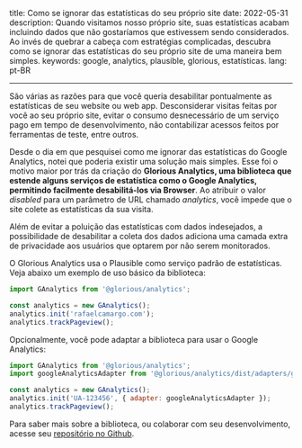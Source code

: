 title: Como se ignorar das estatísticas do seu próprio site
date: 2022-05-31
description: Quando visitamos nosso próprio site, suas estatísticas acabam incluindo dados que não gostaríamos que estivessem sendo considerados. Ao invés de quebrar a cabeça com estratégias complicadas, descubra como se ignorar das estatísticas do seu próprio site de uma maneira bem simples.
keywords: google, analytics, plausible, glorious, estatísticas.
lang: pt-BR

---

São várias as razões para que você queria desabilitar pontualmente as estatísticas de seu website ou web app. Desconsiderar visitas feitas por você ao seu próprio site, evitar o consumo desnecessário de um serviço pago em tempo de desenvolvimento, não contabilizar acessos feitos por ferramentas de teste, entre outros.

Desde o dia em que pesquisei como me ignorar das estatísticas do Google Analytics, notei que poderia existir uma solução mais simples. Esse foi o motivo maior por trás da criação do **Glorious Analytics, uma biblioteca que estende alguns serviços de estatística como o Google Analytics, permitindo facilmente desabilitá-los via Browser**. Ao atribuir o valor *disabled* para um parâmetro de URL chamado *analytics*, você impede que o site colete as estatísticas da sua visita.

Além de evitar a poluição das estatísticas com dados indesejados, a possibilidade de desabilitar a coleta dos dados adiciona uma camada extra de privacidade aos usuários que optarem por não serem monitorados.

O Glorious Analytics usa o Plausible como serviço padrão de estatísticas. Veja abaixo um exemplo de uso básico da biblioteca:

``` javascript
import GAnalytics from '@glorious/analytics';

const analytics = new GAnalytics();
analytics.init('rafaelcamargo.com');
analytics.trackPageview();
```

Opcionalmente, você pode adaptar a biblioteca para usar o Google Analytics:

``` javascript
import GAnalytics from '@glorious/analytics';
import googleAnalyticsAdapter from '@glorious/analytics/dist/adapters/google-analytics';

const analytics = new GAnalytics();
analytics.init('UA-123456', { adapter: googleAnalyticsAdapter });
analytics.trackPageview();
```

Para saber mais sobre a biblioteca, ou colaborar com seu desenvolvimento, acesse seu [repositório no Github](https://github.com/glorious-codes/glorious-analytics).
